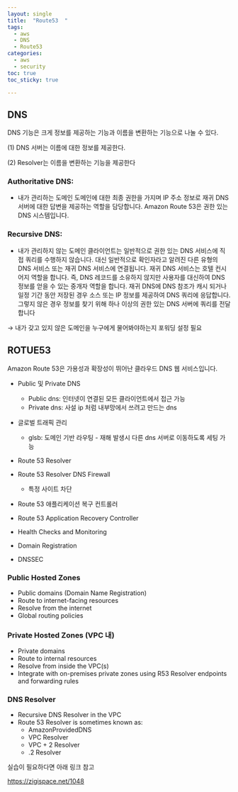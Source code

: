 ```yaml
---
layout: single
title:  "Route53  "
tags:
  - aws
  - DNS
  - Route53
categories:
  - aws
  - security
toc: true
toc_sticky: true

---
```


## DNS

DNS 기능은 크게 정보를 제공하는 기능과 이름을 변환하는 기능으로 나눌 수 있다.

(1) DNS 서버는 이름에 대한 정보를 제공한다.

(2) Resolver는 이름을 변환하는 기능을 제공한다

### Authoritative DNS:
- 내가 관리하는 도메인
도메인에 대한 최종 권한을 가지며   IP 주소 정보로  재귀 DNS 서버에 대한 답변을 제공하는 역할을 담당합니다. Amazon Route 53은 권한 있는 DNS 시스템입니다.

### Recursive DNS:
- 내가 관리하지 않는 도메인
클라이언트는 일반적으로 권한 있는 DNS 서비스에 직접 쿼리를 수행하지 않습니다. 대신 일반적으로  확인자라고 알려진 다른 유형의 DNS 서비스 또는  재귀 DNS  서비스에 연결됩니다. 재귀 DNS 서비스는 호텔 컨시어지 역할을 합니다. 즉, DNS 레코드를 소유하지 않지만 사용자를 대신하여 DNS 정보를 얻을 수 있는 중개자 역할을 합니다. 재귀 DNS에 DNS 참조가  캐시 되거나 일정 기간 동안 저장된 경우 소스 또는 IP 정보를 제공하여 DNS 쿼리에 응답합니다. 그렇지 않은 경우 정보를 찾기 위해 하나 이상의 권한 있는 DNS 서버에 쿼리를 전달합니다

→ 내가 갖고 있지 않은 도메인을 누구에게 물어봐야하는지 포워딩 설정 필요

## ROTUE53
Amazon Route 53은 가용성과 확장성이 뛰어난 클라우드 DNS 웹 서비스입니다.

- Public 및 Private DNS
  - Public dns: 인터넷이 연결된 모든 클라이언트에서 접근 가능
  - Private dns: 사설 ip 처럼 내부망에서 쓰려고 만드는 dns

- 글로벌 트래픽 관리
  - glsb: 도메인 기반 라우팅 - 재해 발생시 다른 dns 서버로 이동하도록 세팅 가능
- Route 53 Resolver
- Route 53 Resolver DNS Firewall
    - 특정 사이트 차단

- Route 53 애플리케이션 복구 컨트롤러
- Route 53 Application Recovery Controller
- Health Checks and Monitoring
- Domain Registration
- DNSSEC

###  Public Hosted Zones
- Public domains (Domain Name  Registration) 
- Route to internet-facing resources
- Resolve from the internet
- Global routing policies

### Private Hosted Zones (VPC 내)
- Private domains
- Route to internal resources
- Resolve from inside the VPC(s) 
- Integrate with on-premises private zones using R53 Resolver endpoints and forwarding rules

### DNS Resolver
- Recursive DNS Resolver in the VPC
- Route 53 Resolver is sometimes known as:
    - AmazonProvidedDNS 
    - VPC Resolver
    - VPC + 2 Resolver
    - .2 Resolver


실습이 필요하다면 아래 링크 참고 

https://zigispace.net/1048